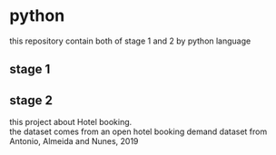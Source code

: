 # python
this repository contain both of stage 1 and 2 by python language

## stage 1



## stage 2
this project about Hotel booking.  
the dataset comes from an open hotel booking demand dataset from Antonio, Almeida and Nunes, 2019




